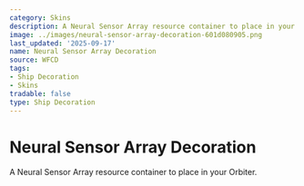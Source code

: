 ```yaml
---
category: Skins
description: A Neural Sensor Array resource container to place in your Orbiter.
image: ../images/neural-sensor-array-decoration-601d080905.png
last_updated: '2025-09-17'
name: Neural Sensor Array Decoration
source: WFCD
tags:
- Ship Decoration
- Skins
tradable: false
type: Ship Decoration
---
```


# Neural Sensor Array Decoration

A Neural Sensor Array resource container to place in your Orbiter.


